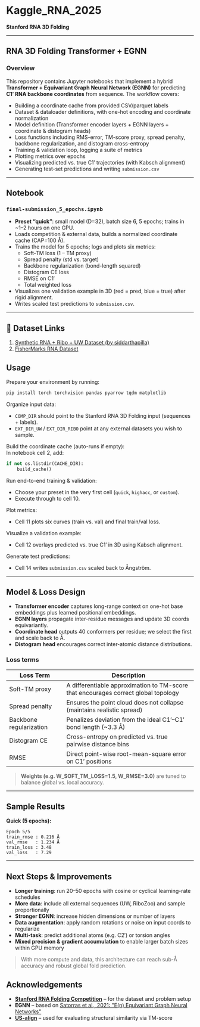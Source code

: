 # Kaggle_RNA_2025  
**Stanford RNA 3D Folding**

---

## RNA 3D Folding Transformer + EGNN

### Overview

This repository contains Jupyter notebooks that implement a hybrid **Transformer + Equivariant Graph Neural Network (EGNN)** for predicting **C1′ RNA backbone coordinates** from sequence. The workflow covers:

- Building a coordinate cache from provided CSV/parquet labels  
- Dataset & dataloader definitions, with one-hot encoding and coordinate normalization  
- Model definition (Transformer encoder layers + EGNN layers + coordinate & distogram heads)  
- Loss functions including RMS-error, TM-score proxy, spread penalty, backbone regularization, and distogram cross-entropy  
- Training & validation loop, logging a suite of metrics  
- Plotting metrics over epochs  
- Visualizing predicted vs. true C1′ trajectories (with Kabsch alignment)  
- Generating test-set predictions and writing `submission.csv`

---

## Notebook

### `final-submission_5_epochs.ipynb`

- **Preset “quick”**: small model (D=32), batch size 6, 5 epochs; trains in ~1–2 hours on one GPU.  
- Loads competition & external data, builds a normalized coordinate cache (CAP=100 Å).  
- Trains the model for 5 epochs; logs and plots six metrics:
  - Soft-TM loss (1 – TM proxy)
  - Spread penalty (std vs. target)
  - Backbone regularization (bond-length squared)
  - Distogram CE loss
  - RMSE on C1′
  - Total weighted loss
- Visualizes one validation example in 3D (red = pred, blue = true) after rigid alignment.  
- Writes scaled test predictions to `submission.csv`.

---
## 📂 Dataset Links

1. [Synthetic RNA + Ribo + UW Dataset (by siddarthapilla)](https://www.kaggle.com/datasets/siddarthapilla/synthetic-rna-rib-uw-datasets)  
2. [FisherMarks RNA Dataset](https://www.kaggle.com/datasets/fishermarks/dataset)


## Usage

Prepare your environment by running:

```bash
pip install torch torchvision pandas pyarrow tqdm matplotlib
```

Organize input data:

- `COMP_DIR` should point to the Stanford RNA 3D Folding input (sequences + labels).
- `EXT_DIR_UW` / `EXT_DIR_RIBO` point at any external datasets you wish to sample.

Build the coordinate cache (auto-runs if empty):  
In notebook cell 2, add:

```python
if not os.listdir(CACHE_DIR):
    build_cache()
```

Run end-to-end training & validation:

- Choose your preset in the very first cell (`quick`, `highacc`, or `custom`).  
- Execute through to cell 10.

Plot metrics:

- Cell 11 plots six curves (train vs. val) and final train/val loss.

Visualize a validation example:

- Cell 12 overlays predicted vs. true C1′ in 3D using Kabsch alignment.

Generate test predictions:

- Cell 14 writes `submission.csv` scaled back to Ångström.

---

## Model & Loss Design

- **Transformer encoder** captures long-range context on one-hot base embeddings plus learned positional embeddings.
- **EGNN layers** propagate inter-residue messages and update 3D coords equivariantly.
- **Coordinate head** outputs 40 conformers per residue; we select the first and scale back to Å.
- **Distogram head** encourages correct inter-atomic distance distributions.

### Loss terms

| Loss Term              | Description                                                                 |
|------------------------|-----------------------------------------------------------------------------|
| Soft-TM proxy          | A differentiable approximation to TM-score that encourages correct global topology |
| Spread penalty         | Ensures the point cloud does not collapse (maintains realistic spread)     |
| Backbone regularization| Penalizes deviation from the ideal C1′–C1′ bond length (~3.3 Å)             |
| Distogram CE           | Cross-entropy on predicted vs. true pairwise distance bins                 |
| RMSE                   | Direct point-wise root-mean-square error on C1′ positions                   |

> **Weights (e.g. W_SOFT_TM_LOSS=1.5, W_RMSE=3.0)** are tuned to balance global vs. local accuracy.

---

## Sample Results

**Quick (5 epochs):**

```
Epoch 5/5
train_rmse : 0.216 Å
val_rmse   : 1.234 Å
train_loss : 3.48
val_loss   : 7.29
```

---

## Next Steps & Improvements

- **Longer training**: run 20–50 epochs with cosine or cyclical learning-rate schedules  
- **More data**: include all external sequences (UW, RiboZoo) and sample proportionally  
- **Stronger EGNN**: increase hidden dimensions or number of layers  
- **Data augmentation**: apply random rotations or noise on input coords to regularize  
- **Multi-task**: predict additional atoms (e.g. C2′) or torsion angles  
- **Mixed precision & gradient accumulation** to enable larger batch sizes within GPU memory  

> With more compute and data, this architecture can reach sub-Å accuracy and robust global fold prediction.



## Acknowledgements

- **[Stanford RNA Folding Competition](https://www.kaggle.com/competitions/stanford-rna-3d-folding)** – for the dataset and problem setup  
- **EGNN** – based on [Satorras et al., 2021: "E(n) Equivariant Graph Neural Networks"](https://arxiv.org/abs/2102.09844)  
- **[US-align](https://zhanggroup.org/US-align/)** – used for evaluating structural similarity via TM-score  

